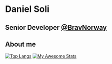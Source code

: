 # Daniel Soli
## Senior Developer [@BravNorway](https://github.com/BravNorway)

## About me

[![Top Langs](https://github-readme-stats.vercel.app/api/top-langs/?username=daniel-soli&layout=compact&theme=radical)](https://github.com/daniel-soli/github-readme-stats)
[![My Awesome Stats](https://awesome-github-stats.azurewebsites.net/user-stats/daniel-soli?cardType=github&theme=github-dark)](https://git.io/awesome-stats-card)
<!--
**daniel-soli/daniel-soli** is a ✨ _special_ ✨ repository because its `README.md` (this file) appears on your GitHub profile.

Here are some ideas to get you started:

- 🔭 I’m currently working on ...
- 🌱 I’m currently learning ...
- 👯 I’m looking to collaborate on ...
- 🤔 I’m looking for help with ...
- 💬 Ask me about ...
- 📫 How to reach me: ...
- 😄 Pronouns: ...
- ⚡ Fun fact: ...
-->
